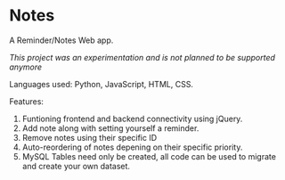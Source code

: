 # Notes
A Reminder/Notes Web app.

*This project was an experimentation and is not planned to be supported anymore*

Languages used: Python, JavaScript, HTML, CSS.

Features:
1. Funtioning frontend and backend connectivity using jQuery.
2. Add note along with setting yourself a reminder.
3. Remove notes using their specific ID
4. Auto-reordering of notes depening on their specific priority.
5. MySQL Tables need only be created, all code can be used to migrate and create your own dataset.
